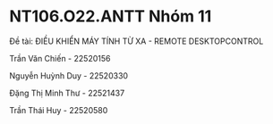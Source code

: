 <p><h1>NT106.O22.ANTT Nhóm 11</h1></p>
<p>Đề tài: ĐIỀU KHIỂN MÁY TÍNH TỪ XA - REMOTE DESKTOPCONTROL  </p>
<p>Trần Văn Chiến - 22520156</p>
<p>Nguyễn Huỳnh Duy - 22520330</p>
<p>Đặng Thị Minh Thư - 22521437</p>
<p>Trần Thái Huy - 22520580</p>
